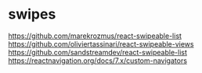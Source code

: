 
# swipes
https://github.com/marekrozmus/react-swipeable-list
https://github.com/oliviertassinari/react-swipeable-views
https://github.com/sandstreamdev/react-swipeable-list
https://reactnavigation.org/docs/7.x/custom-navigators
